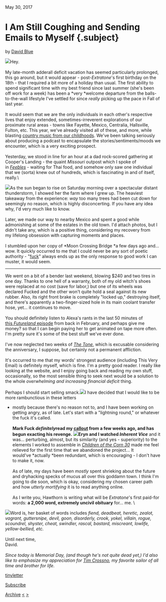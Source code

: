 May 30, 2017

I Am Still Coughing and Sending Emails to Myself {.subject}
================================================

by [David Blue](https://twitter.com/FickleCrux)

[![](../../../gallery.tinyletterapp.com/e8ecb4f78686444d5a5c89d53c49de7c8feb8ac5/images/22d55195-ef09-4fe5-9b26-0789a9b4f0d8.jpg)](https://twitter.com/hrawg/status/865368794637623298)Hey.\
 \
 My late-month adderall deficit vacation has seemed particularly
prolonged, this go around, but it would appear - post-*Extratone*'s
first birthday on the 18th - that I required a bit more of a holiday
than usual. The first ability to spend significant time with my best
friend since last summer (she's been off work for a week) has been
a *very *welcome departure from the balls-to-the-wall lifestyle I've
settled for since *really* picking up the pace in Fall of last year.\
 \
 It would seem that we are the only individuals in each other's
respective lives that enjoy extended, sometimes-irreverent explorations
of our proximate rural areas - towns like Fayette, Mexico, Centralia,
Hallsville, Fulton, etc. This year, we've already visited all of these,
and more, while blasting [country music from our
childhoods](http://bit.ly/aughtbabes). We've been talking seriously
about producing a podcast to encapsulate the stories/sentiments/moods we
encounter, which is a very exciting prospect.\
 \
 Yesterday, we stood in line for an hour at a dad rock-scored gathering
at Cooper's Landing - the quaint *Missouri* outpost which I spoke of
in [*Feebles*](http://bit.ly/Feebles) - waiting for Thai food, and
somehow only saw one individual that we (sorta) knew out of hundreds,
which is fascinating in and of itself, really.\

[![](../../../gallery.tinyletterapp.com/e8ecb4f78686444d5a5c89d53c49de7c8feb8ac5/images/1dc8efe2-0992-4fba-9fe4-20a7501d4f94.jpg)](https://www.instagram.com/p/BUk8VV9lI-e/)As
the sun began to rise on Saturday morning over a spectacular distant
thunderstorm, I showed her the farm where I grew up. The heaviest
takeaway from the experience: *way* too many trees had been cut down for
seemingly no reason, which is highly disconcerting. If you have any idea
why, I'd very much like to know.\
 \
 Later, we made our way to nearby Mexico and spent a good while
admonishing at some of the estates in the old town. I'd attach photos,
but I didn't take any, which is a positive thing, considering my
recovery from my lifelong obsession with capturing moments and places.\
 \
 I stumbled upon her copy of *Moon Crossing Bridge *a few days ago
and... wow. It quickly occurred to me that I could never be any sort of
poetic authority -
"[fuck](https://twitter.com/FickleCrux/status/868969413361455105)"
always ends up as the only response to good work I can muster, it would
seem.

* * * * *

We went on a bit of a bender last weekend, blowing \$240 and two tires
in one day. Thanks to one hell of a warranty, both of my old witch's
shoes were replaced at no cost (save for labor,) but one of its wheels
was declared Fucked and the other won't quite hold a seal against its
new rubber. Also, its right front brake is completely "locked up,"
destroying itself, and there's apparently a two-finger-sized hole in its
main coolant transfer hose, yet... it continues to move.\
 \
 You should definitely listen to Alexa's rants in the last 50 minutes of
[this *Futureland* episode](http://bit.ly/sorghumfuture) from back in
February, and perhaps give me money? so that I can begin paying her to
get animated on tape more often. I'm pretty sure it's some of the best
stuff we've ever done.\
 \
 I've now neglected two weeks of *[The Tone](http://bit.ly/thetone)*,
which is excusable considering the anniversary, I suppose, but certainly
not a permanent affliction.\
 \
 It's occurred to me that my words' strongest audience (including This
Very Email) is definitely myself, which is fine. I'm a pretty good
reader. I really like looking at the website, and I enjoy going back and
reading my own stuff, occasionally, so the most sensible thing to seek
next would be a solution to the whole *overwhelming and increasing
financial deficit* thing.\
 \
 Perhaps I should start selling
smack.![](../../../gallery.tinyletterapp.com/e8ecb4f78686444d5a5c89d53c49de7c8feb8ac5/images/f161fed1-0d24-49c6-8087-2723f74860cf.png)I
have decided that I would like to be more rambunctious in these letters
- mostly because there's no reason not to, and I have been working on
getting angry, as of late. Let's start with a "lightning round," or
whatever the fuck it's called.\
 \
 **Mark Fuck *definitely*read my [callout](http://bit.ly/godfuck) from a
few weeks ago, and has begun exacting his revenge.**
[![](../../../gallery.tinyletterapp.com/e8ecb4f78686444d5a5c89d53c49de7c8feb8ac5/images/91ac9b33-4c74-4c06-bb80-51dc82ef1c09.png)](http://bit.ly/godfuck)**Eryn
and I watched *Inherent Vice*** and it was... perturbing, almost, but
its similarity (and yes - superiority) to the elements I worked to
assemble in [*Children of the Corn 30*](http://bit.ly/cotc30) made me
feel relieved for the first time that we abandoned the project... It
would've *actually *been redundant, which is encouraging - I don't have
to make it, now.\
 \
 As of late, my days have been *mostly* spent shrieking about the future
and dryhacking specks of mucus all over this goddamn town. I think I'm
going to die soon, which is okay, considering my chosen career path
and how *utterly mortifying* it is to read anything online.\
 \
 As I write you, Hawthorn is writing what will be *Extratone*'s first
paid-for words: **a 2,000 word, extremely uncivil obituary** for...
me. \

![](../../../gallery.tinyletterapp.com/e8ecb4f78686444d5a5c89d53c49de7c8feb8ac5/images/097f1978-8d4b-4457-88fa-c2c20a0cfccd.png)Word
is, her basket of words includes *fiend, deadbeat, heretic, zealot,
vagrant, guttersnipe, devil, goon, disorderly, crook, yokel, villain,
rogue, scoundrel, shyster, cheat, swindler, rascal, bastard, miscreant,
lowlife, yellow-bellied, etc.*\
 \
 Until next time,\
 David.\
 \
 *Since today is Memorial Day, (and though he's not quite dead yet,) I'd
also like to emphasize my appreciation for [Tim
Crossno](http://twitter.com/extratonemarx), my favorite sailor of all
time and brother for life.*

[tinyletter](http://tinyletter.com)

[Subscribe](https://tinyletter.com/DavidBlue)

[Archive](../archive.html) [\<](blowing-smoke.html)
[\>](david-and-the-bilge.html)
